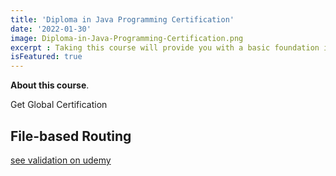 ```yaml
---
title: 'Diploma in Java Programming Certification'
date: '2022-01-30'
image: Diploma-in-Java-Programming-Certification.png
excerpt : Taking this course will provide you with a basic foundation in Java syntax, which is the first step towards becoming a successful Java developer. You’ll learn how computers make decisions and how Java keeps track of information through variables and data types. You’ll learn to create conditional statements, functions, and loops to process information and solve problems. You’ll even learn to use IntelliJ, a Java IDE (Integrated Development Environment) that professional developers use, to build, compile, and debug your code. These are foundational programming skills, and mastering them is a must for all aspiring programmers. This course is the first in our Java Programming course series. After you complete this course, you'll be ready to take Object Oriented Programming in Java.
isFeatured: true
--- 
```



 **About this course**.

Get Global Certification


## File-based Routing

[see validation on udemy](https://www.udemy.com/certificate/UC-f81c17fc-85fc-4b05-b0b5-cfd9a2011517/)


